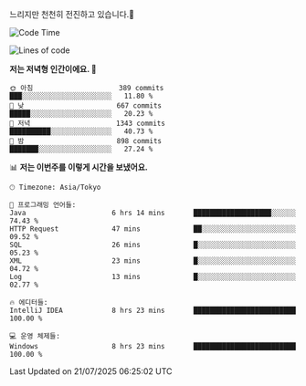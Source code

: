 느리지만 천천히 전진하고 있습니다.🐢

<!--START_SECTION:waka-->
![Code Time](http://img.shields.io/badge/Code%20Time-1%2C654%20hrs%2037%20mins-blue)

![Lines of code](https://img.shields.io/badge/%EC%A0%80%EB%8A%94%20%EC%97%AC%ED%83%9C%EA%B9%8C%EC%A7%80%20-925.8%20thousand%20%EC%A4%84%EC%9D%98%20%EC%BD%94%EB%93%9C%EB%A5%BC%20%EC%9E%91%EC%84%B1%ED%96%88%EC%96%B4%EC%9A%94.-blue)

**저는 저녁형 인간이에요. 🦉** 

```text
🌞 아침                     389 commits         ███░░░░░░░░░░░░░░░░░░░░░░   11.80 % 
🌆 낮　                     667 commits         █████░░░░░░░░░░░░░░░░░░░░   20.23 % 
🌃 저녁                     1343 commits        ██████████░░░░░░░░░░░░░░░   40.73 % 
🌙 밤　                     898 commits         ███████░░░░░░░░░░░░░░░░░░   27.24 % 
```


📊 **저는 이번주를 이렇게 시간을 보냈어요.** 

```text
🕑︎ Timezone: Asia/Tokyo

💬 프로그래밍 언어들: 
Java                     6 hrs 14 mins       ███████████████████░░░░░░   74.43 % 
HTTP Request             47 mins             ██░░░░░░░░░░░░░░░░░░░░░░░   09.52 % 
SQL                      26 mins             █░░░░░░░░░░░░░░░░░░░░░░░░   05.23 % 
XML                      23 mins             █░░░░░░░░░░░░░░░░░░░░░░░░   04.72 % 
Log                      13 mins             █░░░░░░░░░░░░░░░░░░░░░░░░   02.77 % 

🔥 에디터들: 
IntelliJ IDEA            8 hrs 23 mins       █████████████████████████   100.00 % 

💻 운영 체제들: 
Windows                  8 hrs 23 mins       █████████████████████████   100.00 % 
```


 Last Updated on 21/07/2025 06:25:02 UTC
<!--END_SECTION:waka-->
